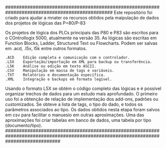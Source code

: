 ###############################################################################################
Este repositório foi criado para ajudar a mnater os recursos obtidos pela maipulação 
de dados dos projetos de lógicas das P=80/P-83

Os projetos de lógica dos PLCs principais das P80 e P83 são escritos para o COntrollogix 5000, atualmente na versão 35.
As lógicas são escritas em Function Blocks, Ladder, Structured Text ou Flowcharts.
Podem ser salvas em .acd, .l5x, l5k entre outros formatos.

    .ACD	Edição completa e comunicação com o controlador.
    .L5X	Exportação/importação em XML para backup ou transferência.
    .L5K	Análise ou edição em texto ASCII.
    .CSV	Manipulação em massa de tags e variáveis.
    .TXT	Relatórios e documentação específica.
    .XML	Integração e backups em formato legível.

Usando o formato L5X se obtém o código completo das lógicas e é possível organizar trechos de dados para um estudo mais aprofundado.
O primeiro uso foi a obtenção de relação de implementação dos add-ons, padrões ou customizados.
Se obteve a lista de tags, o tipo do dado, e todos os parâmetros associados ao tipo.
Os dados obtidos nesta etapa foram salvos em csv para facilitar o manuesio em outras aproximações.
Uma das aproximações foi criar tabelas em banco de dados, uma tabela por tipo (documento/tipo).
####################################################################################################################################
